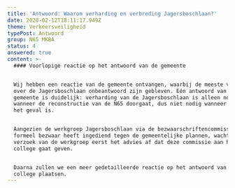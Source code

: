 ```yaml
---
title: 'Antwoord: Waarom verharding en verbreding Jagersboschlaan?'
date: 2020-02-12T18:11:17.949Z
theme: Verkeersveiligheid
typePost: Antwoord
group: N65 MKBA
status: 4
answered: true
content: >-
  #### Voorlopige reactie op het antwoord van de gemeente


  Wij hebben een reactie van de gemeente ontvangen, waarbij de meeste vragen
  over de Jagersboschlaan onbeantwoord zijn gebleven. Eén antwoord van de
  gemeente is duidelijk: verharding van de Jagersboschlaan is alleen nodig
  wanneer de reconstructie van de N65 doorgaat, dus niet nodig wanneer dat niet
  het geval is.


  Aangezien de werkgroep Jagersboschlaan via de bezwaarschriftencommissie
  formeel bezwaar heeft ingediend tegen de gemeentelijke plannen, wachten we op
  verzoek van de werkgroep eerst het advies af dat deze commissie aan het
  college gaat geven.


  Daarna zullen we een meer gedetailleerde reactie op het antwoord van het
  college plaatsen.
---
```


